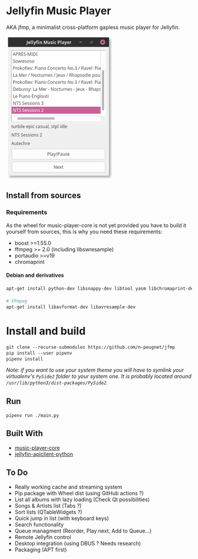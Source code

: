 # Jellyfin Music Player

AKA jfmp, a minimalist cross-platform gapless music player for Jellyfin.

![screenshot 1](docs/screenshot_02.png)

## Install from sources

### Requirements

As the wheel for music-player-core is not yet provided you have to build it yourself from sources, this is why you need these requirements:

* boost >=1.55.0
* ffmpeg >= 2.0 (including libswresample)
* portaudio >=v19
* chromaprint

#### Debian and derivatives

```bash
apt-get install python-dev libsnappy-dev libtool yasm libchromaprint-dev portaudio19-dev libboost-dev

# FFmpeg
apt-get install libavformat-dev libavresample-dev
```

# Install and build

    git clone --recurse-submodules https://github.com/n-peugnet/jfmp
    pip install --user pipenv
    pipenv install

_Note: if you want to use your system theme you will have to symlink your virtualenv's `PySide2` folder to your system one. It is probably located around `/usr/lib/python3/dist-packages/PySide2`._

## Run

    pipenv run ./main.py

## Built With

-   [music-player-core](https://github.com/albertz/music-player-core)
-   [jellyfin-apiclient-python](https://github.com/iwalton3/jellyfin-apiclient-python)

## To Do

- Really working cache and streaming system
- Pip package with Wheel dist (using GitHub actions ?)
- List all albums with lazy loading (Check Qt possibilities)
- Songs & Artists list (Tabs ?)
- Sort lists (QTableWidgets ?)
- Quick jump in list (with keyboard keys)
- Search functionality
- Queue managment (Reorder, Play next, Add to Queue...)
- Remote Jellyfin control
- Desktop integration (using DBUS ? Needs research)
- Packaging (APT first)